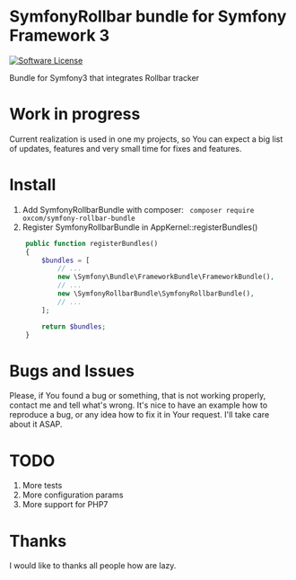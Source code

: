 # SymfonyRollbar bundle for Symfony Framework 3
[![Software License](https://img.shields.io/badge/license-MIT-brightgreen.svg?style=flat-square)](LICENSE)

Bundle for Symfony3 that integrates Rollbar tracker

# Work in progress
Current realization is used in one my projects, so You can expect a big list of updates, features and very small time for fixes and features.

# Install
1. Add SymfonyRollbarBundle with composer: ``` composer require oxcom/symfony-rollbar-bundle```
2. Register SymfonyRollbarBundle in AppKernel::registerBundles()
```php
    public function registerBundles()
    {
        $bundles = [
            // ...
            new \Symfony\Bundle\FrameworkBundle\FrameworkBundle(),
            // ...
            new \SymfonyRollbarBundle\SymfonyRollbarBundle(),
            // ...
        ];

        return $bundles;
    }
```

# Bugs and Issues
Please, if You found a bug or something, that is not working properly, contact me and tell what's wrong. It's nice to have an example how to reproduce a bug, or any idea how to fix it in Your request. I'll take care about it ASAP.

# TODO
1. More tests
2. More configuration params
3. More support for PHP7

# Thanks
I would like to thanks all people how are lazy.
